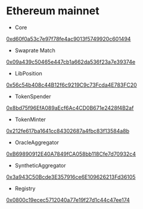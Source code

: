 # Ethereum mainnet



* Core

[0xd60f0a53c7e97f78fe4ac9013f5749920c601494](https://etherscan.io/address/0xd60f0a53c7e97f78fe4ac9013f5749920c601494)

* Swaprate Match

[0x09a439c50465e447cb1a662da536f23a7e39374e](https://etherscan.io/address/0x09a439c50465e447cb1a662da536f23a7e39374e)

* LibPosition

&#x20;[0x56c54b408c44B12f6c9219C9c73Fcda4E783FC20](https://etherscan.io/address/0x56c54b408c44B12f6c9219C9c73Fcda4E783FC20)

* TokenSpender

&#x20;[0x8bd75f96EfA089aEcf6Ac4CD0B671e2428f4B2af](https://etherscan.io/address/0x8bd75f96EfA089aEcf6Ac4CD0B671e2428f4B2af)

* TokenMinter

&#x20;[0x212fe617ba1641cc84302687a4fbc83f13584a8b](https://etherscan.io/address/0x212fe617ba1641cc84302687a4fbc83f13584a8b)

* OracleAggregator&#x20;

[0xB69890912E40A7849fCA058bb118Cfe7d70932c4](https://etherscan.io/address/0xB69890912E40A7849fCA058bb118Cfe7d70932c4)

* SyntheticAggregator&#x20;

&#x20;[0x3a943C50Bcde3E357916ce6E109626213Fd36105](https://etherscan.io/address/0x3a943C50Bcde3E357916ce6E109626213Fd36105)

* Registry&#x20;

[0x0800c19ecec5712040a77e19f27d1c44c47ee174](https://etherscan.io/address/0x0800c19ecec5712040a77e19f27d1c44c47ee174)
